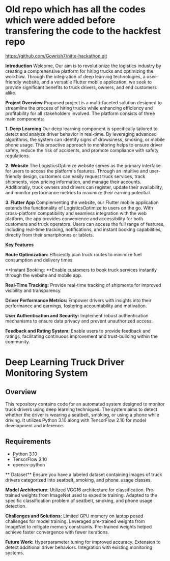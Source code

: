 # Old repo which has all the codes which were added before transfering the code to the hackfest repo

https://github.com/Gowrish7/nitte-hackathon.git

**Introduction**
Welcome, Our aim is to revolutionize the logistics industry by creating a comprehensive platform for hiring trucks and optimizing the workflow. Through the integration of deep learning technologies, a user-friendly website, and a versatile Flutter mobile application, we seek to provide significant benefits to truck drivers, owners, and end customers alike.

**Project Overview**
Proposed project  is a multi-faceted solution designed to streamline the process of hiring trucks while enhancing efficiency and profitability for all stakeholders involved. The platform consists of three main components:

**1. Deep Learning**
Our deep learning component is specifically tailored to detect and analyze driver behavior in real-time. By leveraging advanced algorithms, the system can identify signs of drowsiness, smoking, or mobile phone usage. This proactive approach to monitoring helps to ensure driver safety, reduce the risk of accidents, and promote compliance with safety regulations.

**2. Website**
The LogisticsOptimize website serves as the primary interface for users to access the platform's features. Through an intuitive and user-friendly design, customers can easily request truck services, track shipments, view pricing information, and manage their accounts. Additionally, truck owners and drivers can register, update their availability, and monitor performance metrics to maximize their earning potential.

**3. Flutter App**
Complementing the website, our Flutter mobile application extends the functionality of LogisticsOptimize to users on the go. With cross-platform compatibility and seamless integration with the web platform, the app provides convenience and accessibility for both customers and truck operators. Users can access the full range of features, including real-time tracking, notifications, and instant booking capabilities, directly from their smartphones or tablets.

**Key Features**

**Route Optimization:** Efficiently plan truck routes to minimize fuel consumption and delivery times.

**Instant Booking: **Enable customers to book truck services instantly through the website and mobile app.

**Real-Time Tracking:** Provide real-time tracking of shipments for improved visibility and transparency.

**Driver Performance Metrics:** Empower drivers with insights into their performance and earnings, fostering accountability and motivation.

**User Authentication and Security:** Implement robust authentication mechanisms to ensure data privacy and prevent unauthorized access.

**Feedback and Rating System:** Enable users to provide feedback and ratings, facilitating continuous improvement and trust-building within the community.




# Deep Learning Truck Driver Monitoring System

## Overview

This repository contains code for an automated system designed to monitor truck drivers using deep learning techniques. The system aims to detect whether the driver is wearing a seatbelt, smoking, or using a phone while driving. It utilizes Python 3.10 along with TensorFlow 2.10 for model development and inference.

## Requirements

- Python 3.10
- TensorFlow 2.10
- opencv-python

** Dataset**
   Ensure you have a labeled dataset containing images of truck drivers categorized into seatbelt, smoking, and phone_usage classes.
   
**Model Architecture:**
Utilized VGG16 architecture for classification.
Pre-trained weights from ImageNet used to expedite training.
Adapted to the specific classification problem of seatbelt, smoking, and phone usage detection.

**Challenges and Solutions:**
Limited GPU memory on laptop posed challenges for model training.
Leveraged pre-trained weights from ImageNet to mitigate memory constraints.
Pre-trained weights helped achieve faster convergence with fewer iterations.

**Future Work:**
Hyperparameter tuning for improved accuracy.
Extension to detect additional driver behaviors.
Integration with existing monitoring systems.
